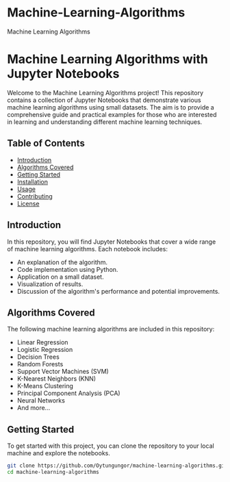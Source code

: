 # Machine-Learning-Algorithms
Machine Learning Algorithms



# Machine Learning Algorithms with Jupyter Notebooks

Welcome to the Machine Learning Algorithms project! This repository contains a collection of Jupyter Notebooks that demonstrate various machine learning algorithms using small datasets. The aim is to provide a comprehensive guide and practical examples for those who are interested in learning and understanding different machine learning techniques.

## Table of Contents
- [Introduction](#introduction)
- [Algorithms Covered](#algorithms-covered)
- [Getting Started](#getting-started)
- [Installation](#installation)
- [Usage](#usage)
- [Contributing](#contributing)
- [License](#license)

## Introduction
In this repository, you will find Jupyter Notebooks that cover a wide range of machine learning algorithms. Each notebook includes:
- An explanation of the algorithm.
- Code implementation using Python.
- Application on a small dataset.
- Visualization of results.
- Discussion of the algorithm's performance and potential improvements.

## Algorithms Covered
The following machine learning algorithms are included in this repository:
- Linear Regression
- Logistic Regression
- Decision Trees
- Random Forests
- Support Vector Machines (SVM)
- K-Nearest Neighbors (KNN)
- K-Means Clustering
- Principal Component Analysis (PCA)
- Neural Networks
- And more...

## Getting Started
To get started with this project, you can clone the repository to your local machine and explore the notebooks.

```bash
git clone https://github.com/Oytungungor/machine-learning-algorithms.git
cd machine-learning-algorithms

